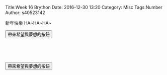 Title:Week 16 Brython 
Date: 2016-12-30 13:20
Category: Misc
Tags:Number
Author: s40523142

新年快樂 HA~HA~HA~

<!-- PELICAN_END_SUMMARY -->

<!-- 導入 Brython 標準程式庫 -->

<script type="text/javascript" 
    src="https://cdn.rawgit.com/brython-dev/brython/master/www/src/brython_dist.js">
</script>

<!-- 啟動 Brython -->

<script>
window.onload=function(){
brython(1);
}
</script>

<!-- 以下可以執行  Brython 程式 -->
<div id="newyear"></div>
<script type="text/python3">
from browser import document
from browser import html
import random
print_location = document["newyear"]

def gen_int():
    num = random.randint(1, 49)
    # 設法將 num 列印在網頁上
    #print_location = document["newyear"]
    print_location <= num + html.BR()

def lottery(e):
    for i in range(6):
        gen_int()
    print_location <= "恭喜中獎!!!快去簽樂透" + html.BR()
    
#document["but1"].bind("click", gen_int)
document["but1"].bind("click", lottery)
</script>
<button id="but1">帶來希望與夢想的按鈕</button> 

<pre class="brush: python">
<div id="newyear"></div>
<script type="text/python3">
from browser import document
from browser import html
import random
print_location = document["newyear"]

def gen_int():
    num = random.randint(1, 49)
    # 設法將 num 列印在網頁上
    #print_location = document["newyear"]
    print_location <= num + html.BR()

def lottery(e):
    for i in range(6):
        gen_int()
    print_location <= "恭喜中獎!!!快去簽樂透" + html.BR()
    
#document["but1"].bind("click", gen_int)
document["but1"].bind("click", lottery)
</script>
<button id="but1">帶來希望與夢想的按鈕</button> 